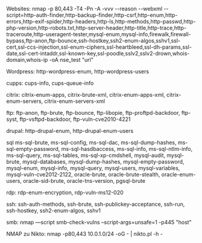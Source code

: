 Websites:
nmap -p 80,443 -T4 -Pn -A -vvv --reason --webxml --script=http-auth-finder,http-backup-finder,http-csrf,http-enum,http-errors,http-exif-spider,http-headers,http-ls,http-methods,http-passwd,http-php-version,http-robots.txt,http-server-header,http-title,http-trace,http-traceroute,http-useragent-tester,mysql-enum,mysql-info,firewalk,firewall-bypass,ftp-anon,ftp-bounce,ssh-hostkey,ssh2-enum-algos,sshv1,ssl-cert,ssl-ccs-injection,ssl-enum-ciphers,ssl-heartbleed,ssl-dh-params,ssl-date,ssl-cert-intaddr,ssl-known-key,ssl-poodle,sslv2,sslv2-drown,whois-domain,whois-ip -oA nse_test "url"

Wordpress:
http-wordpress-enum, http-wordpress-users

cupps:
cups-info, cups-queue-info

citrix:
citrix-enum-apps, citrix-brute-xml, citrix-enum-apps-xml, citrix-enum-servers, citrix-enum-servers-xml


ftp:
ftp-anon, ftp-brute, ftp-bounce, ftp-libopie, ftp-proftpd-backdoor, ftp-syst, ftp-vsftpd-backdoor, ftp-vuln-cve2010-4221

drupal:
http-drupal-enum, http-drupal-enum-users

sql
ms-sql-brute, ms-sql-config, ms-sql-dac, ms-sql-dump-hashes, ms-sql-empty-password, ms-sql-hasdbaccess, ms-sql-info, ms-sql-ntlm-info, ms-sql-query, ms-sql-tables, ms-sql-xp-cmdshell, mysql-audit, mysql-brute, mysql-databases, mysql-dump-hashes, mysql-empty-password, mysql-enum, mysql-info, mysql-query, mysql-users, mysql-variables, mysql-vuln-cve2012-2122, oracle-brute, oracle-brute-stealth, oracle-enum-users, oracle-sid-brute, oracle-tns-version, pgsql-brute

rdp:
rdp-enum-encryption, rdp-vuln-ms12-020

ssh:
ssh-auth-methods, ssh-brute, ssh-publickey-acceptance, ssh-run, ssh-hostkey, ssh2-enum-algos, sshv1

smb:
nmap —script smb-check-vulns –script-args=unsafe=1 -p445 "host"

NMAP zu Nikto:
nmap -p80,443 10.0.1.0/24 -oG - | nikto.pl -h -